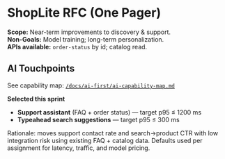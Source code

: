 # ShopLite RFC (One Pager)

**Scope:** Near-term improvements to discovery & support.  
**Non-Goals:** Model training; long-term personalization.  
**APIs available:** `order-status` by id; catalog read.

## AI Touchpoints
See capability map: [`/docs/ai-first/ai-capability-map.md`](./ai-first/ai-capability-map.md)  

**Selected this sprint**
- **Support assistant** (FAQ + order status) — target p95 ≤ 1200 ms  
- **Typeahead search suggestions** — target p95 ≤ 300 ms

Rationale: moves support contact rate and search→product CTR with low integration risk using existing FAQ + catalog data. Defaults used per assignment for latency, traffic, and model pricing.
